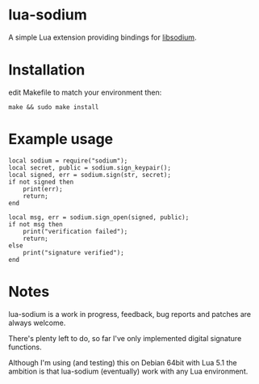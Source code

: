 lua-sodium
==========

A simple Lua extension providing bindings for
[libsodium](https://github.com/jedisct1/libsodium).


Installation
============

edit Makefile to match your environment then:

    make && sudo make install


Example usage
=============

 
	local sodium = require("sodium");
	local secret, public = sodium.sign_keypair();
	local signed, err = sodium.sign(str, secret);
	if not signed then
        print(err);
        return;
	end

	local msg, err = sodium.sign_open(signed, public);
	if not msg then
        print("verification failed");
        return;
	else
        print("signature verified");
	end

Notes
=====

lua-sodium is a work in progress, feedback, bug reports and patches are always welcome.

There's plenty left to do, so far I've only implemented digital signature functions.

Although I'm using (and testing) this on Debian 64bit with Lua 5.1 the ambition
is that lua-sodium (eventually) work with any Lua environment.
